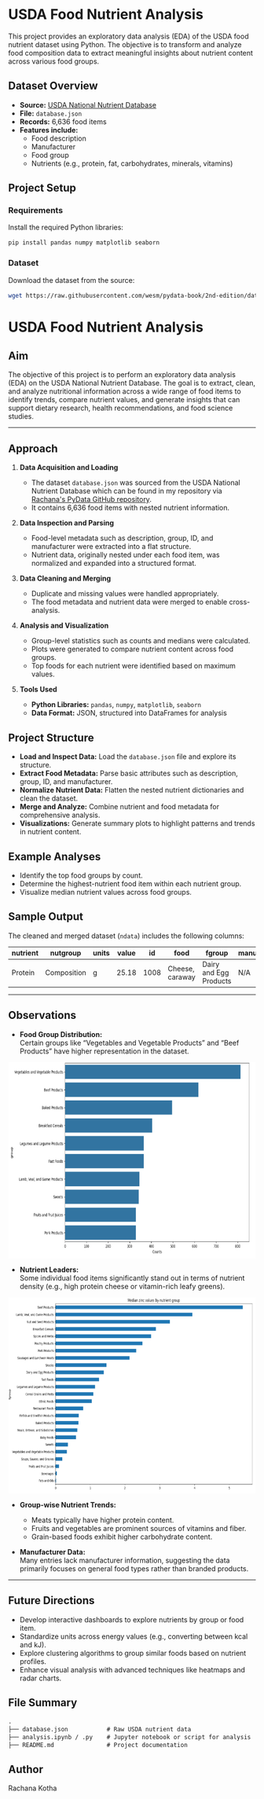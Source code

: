 # USDA Food Nutrient Analysis

This project provides an exploratory data analysis (EDA) of the USDA food nutrient dataset using Python. The objective is to transform and analyze food composition data to extract meaningful insights about nutrient content across various food groups.

## Dataset Overview

- **Source:** [USDA National Nutrient Database](https://github.com/wesm/pydata-book/tree/2nd-edition/datasets/usda_food)
- **File:** `database.json`
- **Records:** 6,636 food items
- **Features include:**
  - Food description
  - Manufacturer
  - Food group
  - Nutrients (e.g., protein, fat, carbohydrates, minerals, vitamins)

## Project Setup

### Requirements

Install the required Python libraries:

```bash
pip install pandas numpy matplotlib seaborn
```

### Dataset

Download the dataset from the source:

```bash
wget https://raw.githubusercontent.com/wesm/pydata-book/2nd-edition/datasets/usda_food/database.json
```

# USDA Food Nutrient Analysis

## Aim

The objective of this project is to perform an exploratory data analysis (EDA) on the USDA National Nutrient Database. The goal is to extract, clean, and analyze nutritional information across a wide range of food items to identify trends, compare nutrient values, and generate insights that can support dietary research, health recommendations, and food science studies.

---

## Approach

1. **Data Acquisition and Loading**  
   - The dataset `database.json` was sourced from the USDA National Nutrient Database which can be found in my repository via [Rachana's PyData GitHub repository](https://github.com/Rachana-Kotha/myprojects/blob/main/USDA-Food-nutrient-predictor/database.json).
   - It contains 6,636 food items with nested nutrient information.

2. **Data Inspection and Parsing**  
   - Food-level metadata such as description, group, ID, and manufacturer were extracted into a flat structure.
   - Nutrient data, originally nested under each food item, was normalized and expanded into a structured format.

3. **Data Cleaning and Merging**  
   - Duplicate and missing values were handled appropriately.
   - The food metadata and nutrient data were merged to enable cross-analysis.

4. **Analysis and Visualization**  
   - Group-level statistics such as counts and medians were calculated.
   - Plots were generated to compare nutrient content across food groups.
   - Top foods for each nutrient were identified based on maximum values.

5. **Tools Used**  
   - **Python Libraries:** `pandas`, `numpy`, `matplotlib`, `seaborn`
   - **Data Format:** JSON, structured into DataFrames for analysis

## Project Structure

- **Load and Inspect Data:** Load the `database.json` file and explore its structure.
- **Extract Food Metadata:** Parse basic attributes such as description, group, ID, and manufacturer.
- **Normalize Nutrient Data:** Flatten the nested nutrient dictionaries and clean the dataset.
- **Merge and Analyze:** Combine nutrient and food metadata for comprehensive analysis.
- **Visualizations:** Generate summary plots to highlight patterns and trends in nutrient content.

## Example Analyses

- Identify the top food groups by count.
- Determine the highest-nutrient food item within each nutrient group.
- Visualize median nutrient values across food groups.

## Sample Output

The cleaned and merged dataset (`ndata`) includes the following columns:

| nutrient | nutgroup     | units | value | id   | food            | fgroup                 | manufacturer |
|----------|--------------|-------|-------|------|------------------|-------------------------|--------------|
| Protein  | Composition  | g     | 25.18 | 1008 | Cheese, caraway | Dairy and Egg Products | N/A          |

---

## Observations

- **Food Group Distribution:**  
  Certain groups like “Vegetables and Vegetable Products” and “Beef Products” have higher representation in the dataset.

<img src="/USDA-Food-nutrient-predictor/countsvsgroup.png" height="400" align="center">

- **Nutrient Leaders:**  
  Some individual food items significantly stand out in terms of nutrient density (e.g., high protein cheese or vitamin-rich leafy greens).

<img src="/USDA-Food-nutrient-predictor/medianbynutrientgroup.png" height="400" align="center">

- **Group-wise Nutrient Trends:**  
  - Meats typically have higher protein content.
  - Fruits and vegetables are prominent sources of vitamins and fiber.
  - Grain-based foods exhibit higher carbohydrate content.

- **Manufacturer Data:**  
  Many entries lack manufacturer information, suggesting the data primarily focuses on general food types rather than branded products.

---

## Future Directions

- Develop interactive dashboards to explore nutrients by group or food item.
- Standardize units across energy values (e.g., converting between kcal and kJ).
- Explore clustering algorithms to group similar foods based on nutrient profiles.
- Enhance visual analysis with advanced techniques like heatmaps and radar charts.

## File Summary

```
.
├── database.json           # Raw USDA nutrient data
├── analysis.ipynb / .py    # Jupyter notebook or script for analysis
├── README.md               # Project documentation
```

## Author
Rachana Kotha
